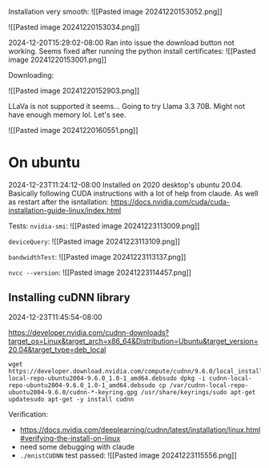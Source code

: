 
Installation very smooth:
![[Pasted image 20241220153052.png]]

![[Pasted image 20241220153034.png]]


2024-12-20T15:29:02-08:00
Ran into issue the download button not working.
Seems fixed after running the python install certificates:
![[Pasted image 20241220153001.png]]

Downloading:


![[Pasted image 20241220152903.png]]


LLaVa is not supported it seems...
Going to try Llama 3.3 70B. Might not have enough memory lol. Let's see.

![[Pasted image 20241220160551.png]]

# On ubuntu
2024-12-23T11:24:12-08:00
Installed on 2020 desktop's ubuntu 20.04.
Basically following CUDA instructions with a lot of help from claude. As well as restart after the isntallation:
https://docs.nvidia.com/cuda/cuda-installation-guide-linux/index.html

Tests:
`nvidia-smi`:
![[Pasted image 20241223113009.png]]

`deviceQuery`:
![[Pasted image 20241223113109.png]]

`bandwidthTest`:
![[Pasted image 20241223113137.png]]


`nvcc --version`:
![[Pasted image 20241223114457.png]]


## Installing cuDNN library
2024-12-23T11:45:54-08:00

https://developer.nvidia.com/cudnn-downloads?target_os=Linux&target_arch=x86_64&Distribution=Ubuntu&target_version=20.04&target_type=deb_local


```
wget https://developer.download.nvidia.com/compute/cudnn/9.6.0/local_installers/cudnn-local-repo-ubuntu2004-9.6.0_1.0-1_amd64.debsudo dpkg -i cudnn-local-repo-ubuntu2004-9.6.0_1.0-1_amd64.debsudo cp /var/cudnn-local-repo-ubuntu2004-9.6.0/cudnn-*-keyring.gpg /usr/share/keyrings/sudo apt-get updatesudo apt-get -y install cudnn
```


Verification:
- https://docs.nvidia.com/deeplearning/cudnn/latest/installation/linux.html#verifying-the-install-on-linux
- need some debugging with claude
- `./mnistCUDNN` test passed:
![[Pasted image 20241223115556.png]]





